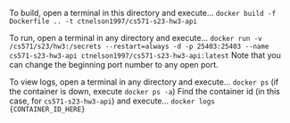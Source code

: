 To build, open a terminal in this directory and execute...
`docker build -f Dockerfile .. -t ctnelson1997/cs571-s23-hw3-api`

To run, open a terminal in any directory and execute...
`docker run -v /cs571/s23/hw3:/secrets --restart=always -d -p 25403:25403 --name cs571-s23-hw3-api ctnelson1997/cs571-s23-hw3-api:latest`
Note that you can change the beginning port number to any open port.

To view logs, open a terminal in any directory and execute...
`docker ps` (if the container is down, execute `docker ps -a`)
Find the container id (in this case, for `cs571-s23-hw3-api`) and execute...
`docker logs {CONTAINER_ID_HERE}`